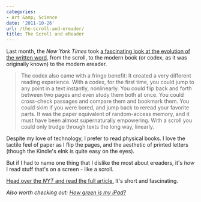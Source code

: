 ```yaml
---
categories:
- Art &amp; Science
date: '2011-10-26'
url: /the-scroll-and-ereader/
title: The Scroll and eReader
---
```


Last month, the <em>New York Times</em> took <a href="http://www.nytimes.com/2011/09/04/books/review/the-mechanic-muse-from-scroll-to-screen.html">a fascinating look at the evolution of the written word</a>, from the scroll, to the modern book (or codex, as it was originally known) to the modern ereader.

<blockquote>The codex also came with a fringe benefit: It created a very different reading experience. With a codex, for the first time, you could jump to any point in a text instantly, nonlinearly. You could flip back and forth between two pages and even study them both at once. You could cross-check passages and compare them and bookmark them. You could skim if you were bored, and jump back to reread your favorite parts. It was the paper equivalent of random-access memory, and it must have been almost supernaturally empowering. With a scroll you could only trudge through texts the long way, linearly.</blockquote>

Despite my love of technology, I prefer to read physical books. I love the tactile feel of paper as I flip the pages, and the aesthetic of printed letters (though the Kindle's eInk is quite easy on the eyes).

But if I had to name one thing that I dislike the most about ereaders, it's <em>how</em> I read stuff that's on a screen - like a scroll.

<a href="http://www.nytimes.com/2011/09/04/books/review/the-mechanic-muse-from-scroll-to-screen.html">Head over the <em>NYT</em> and read the full article.</a> It's short and fascinating.

<em>Also worth checking out: <a href="http://www.nytimes.com/interactive/2010/04/04/opinion/04opchart.html">How green is my iPad?</a></em>